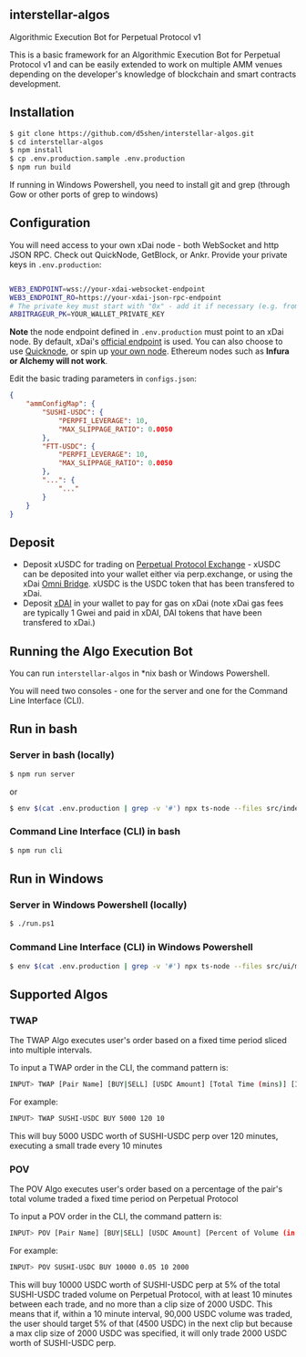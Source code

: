 ## interstellar-algos

Algorithmic Execution Bot for Perpetual Protocol v1

This is a basic framework for an Algorithmic Execution Bot for Perpetual Protocol v1 and can be easily extended to work on multiple AMM venues depending on the developer's knowledge of blockchain and smart contracts development. 

## Installation

```bash
$ git clone https://github.com/d5shen/interstellar-algos.git
$ cd interstellar-algos
$ npm install
$ cp .env.production.sample .env.production
$ npm run build
```

If running in Windows Powershell, you need to install git and grep (through Gow or other ports of grep to windows)

## Configuration

You will need access to your own xDai node - both WebSocket and http JSON RPC. Check out QuickNode, GetBlock, or Ankr.
Provide your private keys in `.env.production`:

```bash

WEB3_ENDPOINT=wss://your-xdai-websocket-endpoint
WEB3_ENDPOINT_RO=https://your-xdai-json-rpc-endpoint
# The private key must start with "0x" - add it if necessary (e.g. from private key exported from Metamask)
ARBITRAGEUR_PK=YOUR_WALLET_PRIVATE_KEY
```
**Note** the node endpoint defined in `.env.production` must point to an xDai node. By default, xDai's [official endpoint](https://www.xdaichain.com/for-developers/developer-resources#json-rpc-endpoints) is used. You can also choose to use [Quicknode](https://www.quicknode.com/), or spin up [your own node](https://www.xdaichain.com/for-validators/node-deployment/manual-deployment). Ethereum nodes such as **Infura or Alchemy will not work**.

Edit the basic trading parameters in `configs.json`:

```json
{
    "ammConfigMap": {
        "SUSHI-USDC": {
            "PERPFI_LEVERAGE": 10,
            "MAX_SLIPPAGE_RATIO": 0.0050
        },
        "FTT-USDC": {
            "PERPFI_LEVERAGE": 10,
            "MAX_SLIPPAGE_RATIO": 0.0050
        },
        "...": {
            "..."
        }
    }
}
```


## Deposit

- Deposit xUSDC for trading on [Perpetual Protocol Exchange](https://perp.exchange/) - xUSDC can be deposited into your wallet either via perp.exchange, or using the xDai [Omni Bridge](https://omni.xdaichain.com/). xUSDC is the USDC token that has been transfered to xDai.
- Deposit [xDAI](https://www.xdaichain.com/for-users/get-xdai-tokens) in your wallet to pay for gas on xDai (note xDai gas fees are typically 1 Gwei and paid in xDAI, DAI tokens that have been transfered to xDai.)

## Running the Algo Execution Bot 

You can run `interstellar-algos` in *nix bash or Windows Powershell.

You will need two consoles - one for the server and one for the Command Line Interface (CLI).

## Run in bash

### Server in bash (locally)
```bash
$ npm run server
```
or
```bash
$ env $(cat .env.production | grep -v '#') npx ts-node --files src/index.ts
```

### Command Line Interface (CLI) in bash
```bash
$ npm run cli
```

## Run in Windows

### Server in Windows Powershell (locally)
```bash
$ ./run.ps1
```

### Command Line Interface (CLI) in Windows Powershell
```bash
$ env $(cat .env.production | grep -v '#') npx ts-node --files src/ui/main.ts
```

## Supported Algos

### TWAP

The TWAP Algo executes user's order based on a fixed time period sliced into multiple intervals.

To input a TWAP order in the CLI, the command pattern is:

```bash
INPUT> TWAP [Pair Name] [BUY|SELL] [USDC Amount] [Total Time (mins)] [Interval (mins)]
```

For example:
```bash
INPUT> TWAP SUSHI-USDC BUY 5000 120 10
```

This will buy 5000 USDC worth of SUSHI-USDC perp over 120 minutes, executing a small trade every 10 minutes

### POV

The POV Algo executes user's order based on a percentage of the pair's total volume traded a fixed time period on Perpetual Protocol

To input a POV order in the CLI, the command pattern is:

```bash
INPUT> POV [Pair Name] [BUY|SELL] [USDC Amount] [Percent of Volume (in decimals)] [Interval (mins)] [Max Clip Size (optional)]
```

For example:
```bash
INPUT> POV SUSHI-USDC BUY 10000 0.05 10 2000
```

This will buy 10000 USDC worth of SUSHI-USDC perp at 5% of the total SUSHI-USDC traded volume on Perpetual Protocol, with at least 10 minutes between each trade, and no more than a clip size of 2000 USDC. This means that if, within a 10 minute interval, 90,000 USDC volume was traded, the user should target 5% of that (4500 USDC) in the next clip but because a max clip size of 2000 USDC was specified, it will only trade 2000 USDC worth of SUSHI-USDC perp.